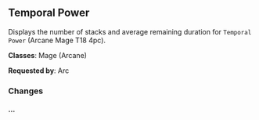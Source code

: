 ## Temporal Power

Displays the number of stacks and average remaining duration for `Temporal
Power` (Arcane Mage T18 4pc).

**Classes**: Mage (Arcane)

**Requested by**: Arc

### Changes

#### ...
